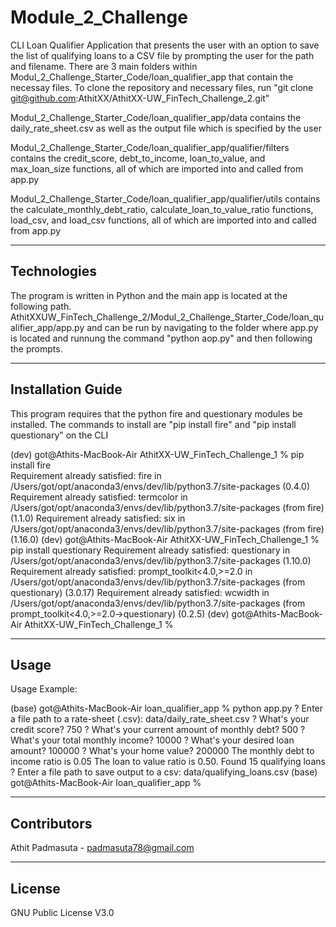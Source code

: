 # Module_2_Challenge

CLI Loan Qualifier Application that presents the user with an option to save the list of qualifying loans to a CSV file by prompting the user for the path and filename.  There are 3 main folders within Modul_2_Challenge_Starter_Code/loan_qualifier_app that contain the necessay files.
To clone the repository and necessary files, run "git clone git@github.com:AthitXX/AthitXX-UW_FinTech_Challenge_2.git"

Modul_2_Challenge_Starter_Code/loan_qualifier_app/data contains the daily_rate_sheet.csv as well as the output file which is specified by the user

Modul_2_Challenge_Starter_Code/loan_qualifier_app/qualifier/filters contains the credit_score, debt_to_income, loan_to_value, and max_loan_size functions, all of which are imported into and called from app.py

Modul_2_Challenge_Starter_Code/loan_qualifier_app/qualifier/utils contains the calculate_monthly_debt_ratio, calculate_loan_to_value_ratio functions, load_csv, and load_csv functions, all of which are imported into and called from app.py



---

## Technologies

The program is written in Python and the main app is located at the following path. AthitXXUW_FinTech_Challenge_2/Modul_2_Challenge_Starter_Code/loan_qualifier_app/app.py
and can be run by navigating to the folder where app.py is located and runnung the command "python aop.py" and then following the prompts.


---

## Installation Guide

This program requires that the python fire and questionary modules be installed.
The commands to install are "pip install fire" and "pip install questionary" on the CLI

(dev) got@Athits-MacBook-Air AthitXX-UW_FinTech_Challenge_1 % pip install fire                                             
Requirement already satisfied: fire in /Users/got/opt/anaconda3/envs/dev/lib/python3.7/site-packages (0.4.0)
Requirement already satisfied: termcolor in /Users/got/opt/anaconda3/envs/dev/lib/python3.7/site-packages (from fire) (1.1.0)
Requirement already satisfied: six in /Users/got/opt/anaconda3/envs/dev/lib/python3.7/site-packages (from fire) (1.16.0)
(dev) got@Athits-MacBook-Air AthitXX-UW_FinTech_Challenge_1 % pip install questionary
Requirement already satisfied: questionary in /Users/got/opt/anaconda3/envs/dev/lib/python3.7/site-packages (1.10.0)
Requirement already satisfied: prompt_toolkit<4.0,>=2.0 in /Users/got/opt/anaconda3/envs/dev/lib/python3.7/site-packages (from questionary) (3.0.17)
Requirement already satisfied: wcwidth in /Users/got/opt/anaconda3/envs/dev/lib/python3.7/site-packages (from prompt_toolkit<4.0,>=2.0->questionary) (0.2.5)
(dev) got@Athits-MacBook-Air AthitXX-UW_FinTech_Challenge_1 % 

---

## Usage

Usage Example:

(base) got@Athits-MacBook-Air loan_qualifier_app % python app.py
? Enter a file path to a rate-sheet (.csv): data/daily_rate_sheet.csv
? What's your credit score? 750
? What's your current amount of monthly debt? 500
? What's your total monthly income? 10000
? What's your desired loan amount? 100000
? What's your home value? 200000
The monthly debt to income ratio is 0.05
The loan to value ratio is 0.50.
Found 15 qualifying loans
? Enter a file path to save output to a csv: data/qualifying_loans.csv
(base) got@Athits-MacBook-Air loan_qualifier_app % 


---

## Contributors

Athit Padmasuta - padmasuta78@gmail.com

---

## License

GNU Public License V3.0
